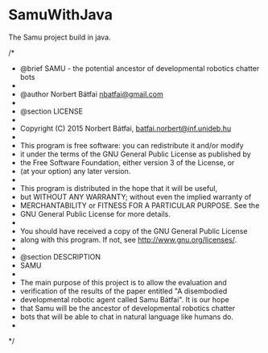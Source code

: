 # SamuWithJava
The Samu project build in java.

/*
 * @brief SAMU - the potential ancestor of developmental robotics chatter bots
 *
 * @author  Norbert Bátfai <nbatfai@gmail.com>
 *
 * @section LICENSE
 *
 * Copyright (C) 2015 Norbert Bátfai, batfai.norbert@inf.unideb.hu
 *
 * This program is free software: you can redistribute it and/or modify
 * it under the terms of the GNU General Public License as published by
 * the Free Software Foundation, either version 3 of the License, or
 * (at your option) any later version.
 *
 * This program is distributed in the hope that it will be useful,
 * but WITHOUT ANY WARRANTY; without even the implied warranty of
 * MERCHANTABILITY or FITNESS FOR A PARTICULAR PURPOSE.  See the
 * GNU General Public License for more details.
 *
 * You should have received a copy of the GNU General Public License
 * along with this program.  If not, see <http://www.gnu.org/licenses/>.
 *
 * @section DESCRIPTION
 * SAMU
 * 
 * The main purpose of this project is to allow the evaluation and 
 * verification of the results of the paper entitled "A disembodied 
 * developmental robotic agent called Samu Bátfai". It is our hope 
 * that Samu will be the ancestor of developmental robotics chatter 
 * bots that will be able to chat in natural language like humans do.
 *
 */
